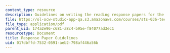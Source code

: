 ```yaml
---
content_type: resource
description: Guidelines on writing the reading response papers for the course.
file: https://ol-ocw-studio-app-qa.s3.amazonaws.com/courses/sts-036-technology-and-nature-in-american-history-spring-2008/017dbffd75320591aeb2798af446a56b_response_guide.pdf
file_type: application/pdf
parent_uid: 174a2e96-c681-a8c4-b95e-f84077ad3ec1
resourcetype: Document
title: Response Paper Guidelines
uid: 017dbffd-7532-0591-aeb2-798af446a56b
---
```

